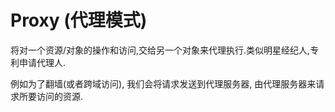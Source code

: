 # Proxy (代理模式)

将对一个资源/对象的操作和访问,交给另一个对象来代理执行.类似明星经纪人,专利申请代理人.

例如为了翻墙(或者跨域访问), 我们会将请求发送到代理服务器, 由代理服务器来请求所要访问的资源.